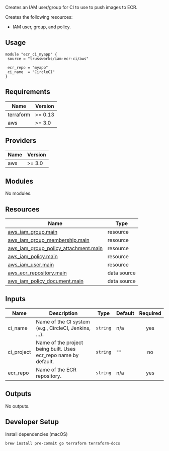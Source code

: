 <!-- BEGIN_TF_DOCS -->
Creates an IAM user/group for CI to use to push images to ECR.

Creates the following resources:

* IAM user, group, and policy.

## Usage

```hcl
module "ecr_ci_myapp" {
 source = "trussworks/iam-ecr-ci/aws"

 ecr_repo = "myapp"
 ci_name  = "CircleCI"
}
```

## Requirements

| Name | Version |
|------|---------|
| terraform | >= 0.13 |
| aws | >= 3.0 |

## Providers

| Name | Version |
|------|---------|
| aws | >= 3.0 |

## Modules

No modules.

## Resources

| Name | Type |
|------|------|
| [aws_iam_group.main](https://registry.terraform.io/providers/hashicorp/aws/latest/docs/resources/iam_group) | resource |
| [aws_iam_group_membership.main](https://registry.terraform.io/providers/hashicorp/aws/latest/docs/resources/iam_group_membership) | resource |
| [aws_iam_group_policy_attachment.main](https://registry.terraform.io/providers/hashicorp/aws/latest/docs/resources/iam_group_policy_attachment) | resource |
| [aws_iam_policy.main](https://registry.terraform.io/providers/hashicorp/aws/latest/docs/resources/iam_policy) | resource |
| [aws_iam_user.main](https://registry.terraform.io/providers/hashicorp/aws/latest/docs/resources/iam_user) | resource |
| [aws_ecr_repository.main](https://registry.terraform.io/providers/hashicorp/aws/latest/docs/data-sources/ecr_repository) | data source |
| [aws_iam_policy_document.main](https://registry.terraform.io/providers/hashicorp/aws/latest/docs/data-sources/iam_policy_document) | data source |

## Inputs

| Name | Description | Type | Default | Required |
|------|-------------|------|---------|:--------:|
| ci\_name | Name of the CI system (e.g., CircleCI, Jenkins, …). | `string` | n/a | yes |
| ci\_project | Name of the project being built. Uses ecr\_repo name by default. | `string` | `""` | no |
| ecr\_repo | Name of the ECR repository. | `string` | n/a | yes |

## Outputs

No outputs.
<!-- END_TF_DOCS -->

## Developer Setup

Install dependencies (macOS)

```shell
brew install pre-commit go terraform terraform-docs
```

